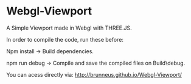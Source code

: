 # Webgl-Viewport
A Simple Viewport made in Webgl with THREE.JS.

In order to compile the code, run these before:

Npm install -> Build dependencies.

npm run debug -> Compile and save the compiled files on Build\debug\.

You can acess directly via: http://brunneus.github.io/Webgl-Viewport/
